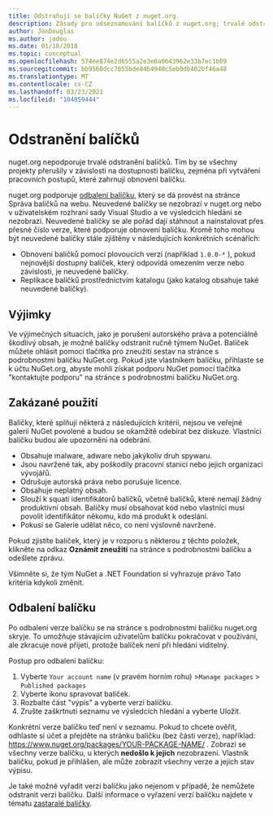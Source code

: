 ```yaml
---
title: Odstraňují se balíčky NuGet z nuget.org.
description: Zásady pro odseznamování balíčků z nuget.org; trvalé odstranění se nepodporuje s výjimkou případů, kdy balíčky narušují jiné zásady.
author: JonDouglas
ms.author: jodou
ms.date: 01/18/2018
ms.topic: conceptual
ms.openlocfilehash: 574ee874e2d6555a2e3e0a0643962e33b7ec1b09
ms.sourcegitcommit: bb9560dcc7055bde84b4940c5eb0db402bf46a48
ms.translationtype: MT
ms.contentlocale: cs-CZ
ms.lasthandoff: 03/23/2021
ms.locfileid: "104859444"
---
```

# <a name="deleting-packages"></a>Odstranění balíčků

nuget.org nepodporuje trvalé odstranění balíčků. Tím by se všechny projekty přerušily v závislosti na dostupnosti balíčku, zejména při vytváření pracovních postupů, které zahrnují obnovení balíčku.

nuget.org podporuje [odbalení balíčku](#unlisting-a-package), který se dá provést na stránce Správa balíčků na webu. Neuvedené balíčky se nezobrazí v nuget.org nebo v uživatelském rozhraní sady Visual Studio a ve výsledcích hledání se nezobrazí. Neuvedené balíčky se ale pořád dají stáhnout a nainstalovat přes přesné číslo verze, které podporuje obnovení balíčku. Kromě toho mohou být neuvedené balíčky stále zjištěny v následujících konkrétních scénářích:

- Obnovení balíčků pomocí plovoucích verzí (například `1.0.0-*` ), pokud nejnovější dostupný balíček, který odpovídá omezením verze nebo závislosti, je neuvedené balíčky.
- Replikace balíčků prostřednictvím katalogu (jako katalog obsahuje také neuvedené balíčky).

## <a name="exceptions"></a>Výjimky

Ve výjimečných situacích, jako je porušení autorského práva a potenciálně škodlivý obsah, je možné balíčky odstranit ručně týmem NuGet. Balíček můžete ohlásit pomocí tlačítka pro zneužití sestav na stránce s podrobnostmi balíčku NuGet.org. Pokud jste vlastníkem balíčku, přihlaste se k účtu NuGet.org, abyste mohli získat podporu NuGet pomocí tlačítka "kontaktujte podporu" na stránce s podrobnostmi balíčku NuGet.org.

## <a name="prohibited-use"></a>Zakázané použití

Balíčky, které splňují některá z následujících kritérií, nejsou ve veřejné galerii NuGet povolené a budou se okamžitě odebírat bez diskuze. Vlastníci balíčku budou ale upozorněni na odebrání.

- Obsahuje malware, adware nebo jakýkoliv druh spywaru.
- Jsou navržené tak, aby poškodily pracovní stanici nebo jejich organizaci vývojářů.
- Odrušuje autorská práva nebo porušuje licence.
- Obsahuje neplatný obsah.
- Slouží k squatí identifikátorů balíčků, včetně balíčků, které nemají žádný produktivní obsah. Balíčky musí obsahovat kód nebo vlastníci musí povolit identifikátor někomu, kdo má produkt k odeslání.
- Pokusí se Galerie udělat něco, co není výslovně navržené.

Pokud zjistíte balíček, který je v rozporu s některou z těchto položek, klikněte na odkaz **Oznámit zneužití** na stránce s podrobnostmi balíčku a odešlete zprávu.

Všimněte si, že tým NuGet a .NET Foundation si vyhrazuje právo Tato kritéria kdykoli změnit.

## <a name="unlisting-a-package"></a>Odbalení balíčku
Po odbalení verze balíčku se na stránce s podrobnostmi balíčku nuget.org skryje. To umožňuje stávajícím uživatelům balíčku pokračovat v používání, ale zkracuje nové přijetí, protože balíček není při hledání viditelný.

Postup pro odbalení balíčku:

1. Vyberte `Your account name` (v pravém horním rohu) >`Manage packages` > `Published packages`
1. Vyberte ikonu spravovat balíček.
1. Rozbalte část "výpis" a vyberte verzi balíčku.
1. Zrušte zaškrtnutí seznamu ve výsledcích hledání a vyberte Uložit.

Konkrétní verze balíčku teď není v seznamu. Pokud to chcete ověřit, odhlaste si účet a přejděte na stránku balíčku (bez části verze), například: https://www.nuget.org/packages/YOUR-PACKAGE-NAME/ . Zobrazí se všechny verze balíčku, u kterých **nedošlo k jejich** nezobrazení. Vlastník balíčku, pokud je přihlášen, ale může zobrazit všechny verze a jejich stav výpisu.

Je také možné vyřadit verzi balíčku jako nejenom v případě, že nemůžete odstranit verzi balíčku. Další informace o vyřazení verzí balíčku najdete v tématu [zastaralé balíčky](../deprecate-packages.md).
